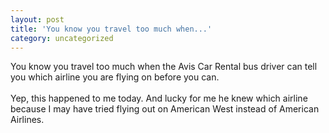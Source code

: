 ```yaml
---
layout: post
title: 'You know you travel too much when...'
category: uncategorized
---
```


You know you travel too much when the Avis Car Rental bus driver can tell you which airline you are flying on before you can.
<br />
<br />Yep, this happened to me today.  And lucky for me he knew which airline because I may have tried flying out on American West instead of American Airlines.
